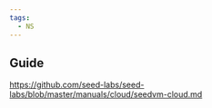 ```yaml
---
tags:
  - NS
---
```

## Guide

https://github.com/seed-labs/seed-labs/blob/master/manuals/cloud/seedvm-cloud.md